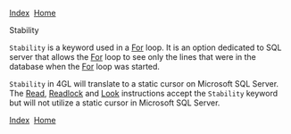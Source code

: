 [Index](index.html)  [Home](getting-started_home.html)

Stability

`Stability` is a keyword used in a [For](4gl_for.html) loop. It is an option dedicated to SQL server that allows the [For](4gl_for.html) loop to see only the lines that were in the database when the [For](4gl_for.html) loop was started.

`Stability` in 4GL will translate to a static cursor on Microsoft SQL Server. The [Read](4gl_read.html), [Readlock](4gl_readlock.html) and [Look](4gl_look.html) instructions accept the `Stability` keyword but will not utilize a static cursor in Microsoft SQL Server.

  

[Index](index.html)  [Home](getting-started_home.html)